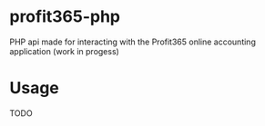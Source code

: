 # profit365-php
PHP api made for interacting with the Profit365 online accounting application (work in progess)

# Usage
TODO
